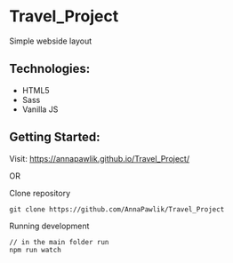 # Travel_Project

Simple webside layout

## Technologies:
- HTML5
- Sass
- Vanilla JS

## Getting Started:

Visit: https://annapawlik.github.io/Travel_Project/

OR

Clone repository

```
git clone https://github.com/AnnaPawlik/Travel_Project
```

Running development

```
// in the main folder run
npm run watch
```


